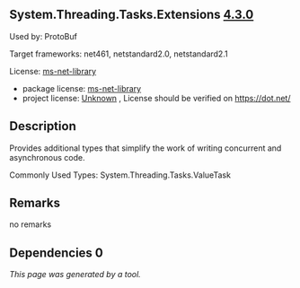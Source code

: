 System.Threading.Tasks.Extensions [4.3.0](https://www.nuget.org/packages/System.Threading.Tasks.Extensions/4.3.0)
--------------------

Used by: ProtoBuf

Target frameworks: net461, netstandard2.0, netstandard2.1

License: [ms-net-library](../../../../licenses/ms-net-library) 

- package license: [ms-net-library](http://go.microsoft.com/fwlink/?LinkId=329770) 
- project license: [Unknown](https://dot.net/) , License should be verified on https://dot.net/

Description
-----------
Provides additional types that simplify the work of writing concurrent and asynchronous code.

Commonly Used Types:
System.Threading.Tasks.ValueTask<TResult>

Remarks
-----------
no remarks


Dependencies 0
-----------


*This page was generated by a tool.*